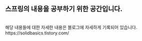 ## 스프링의 내용을 공부하기 위한 공간입니다.
<br>
해당 내용들에 대한 자세한 내용은 블로그에 자세하게 기록되어 있습니다.
https://solidbasics.tistory.com/
